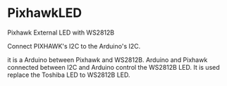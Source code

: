 # PixhawkLED
Pixhawk External LED with WS2812B

Connect PIXHAWK's I2C to the Arduino's I2C.

it is a Arduino between Pixhawk and WS2812B. Arduino and Pixhawk connected between I2C and Arduino control the WS2812B LED. It is used replace the Toshiba LED to WS2812B LED.﻿
